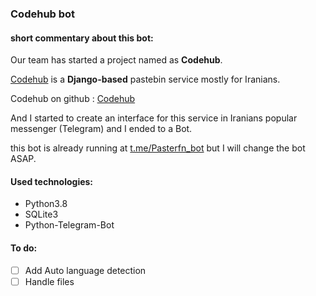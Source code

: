 ### Codehub bot

#### short commentary about this bot:
Our team has started a project named as __Codehub__.

[Codehub](http://codehub.pythonanywhere.com) is a __Django-based__ pastebin service mostly for Iranians.

Codehub on github : [Codehub](https://github.com/lnxpy/codehub)

And I started to create an interface for this service in Iranians popular messenger (Telegram) and I ended to a Bot.

this bot is already running at [t.me/Pasterfn_bot](https://t.me/pasterfn_bot) but I will change the bot ASAP.

#### Used technologies:
* Python3.8
* SQLite3
* Python-Telegram-Bot

#### To do:
- [ ] Add Auto language detection
- [ ] Handle files
